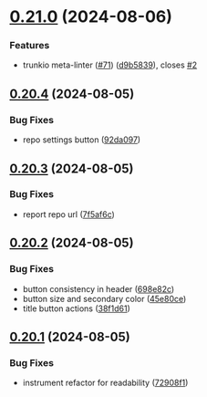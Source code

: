 # [0.21.0](https://github.com/EddieHubCommunity/HealthCheck/compare/v0.20.4...v0.21.0) (2024-08-06)


### Features

* trunkio meta-linter ([#71](https://github.com/EddieHubCommunity/HealthCheck/issues/71)) ([d9b5839](https://github.com/EddieHubCommunity/HealthCheck/commit/d9b5839a388237c3cbbb3c351d3423bb80f7922c)), closes [#2](https://github.com/EddieHubCommunity/HealthCheck/issues/2)



## [0.20.4](https://github.com/EddieHubCommunity/HealthCheck/compare/v0.20.3...v0.20.4) (2024-08-05)


### Bug Fixes

* repo settings button ([92da097](https://github.com/EddieHubCommunity/HealthCheck/commit/92da097c538b2940501ed6329a2f77f068d2e4a3))



## [0.20.3](https://github.com/EddieHubCommunity/HealthCheck/compare/v0.20.2...v0.20.3) (2024-08-05)


### Bug Fixes

* report repo url ([7f5af6c](https://github.com/EddieHubCommunity/HealthCheck/commit/7f5af6c331a9e15c2079d559ebd33b9d3be2ff87))



## [0.20.2](https://github.com/EddieHubCommunity/HealthCheck/compare/v0.20.1...v0.20.2) (2024-08-05)


### Bug Fixes

* button consistency in header ([698e82c](https://github.com/EddieHubCommunity/HealthCheck/commit/698e82ceafbbb6cbad0c85d41e5f83160e41b9ca))
* button size and secondary color ([45e80ce](https://github.com/EddieHubCommunity/HealthCheck/commit/45e80ce5310ecedc72db264212dd9b5c09ab5fe5))
* title button actions ([38f1d61](https://github.com/EddieHubCommunity/HealthCheck/commit/38f1d6143ca53a02f6c3a53cd675a6185a75641e))



## [0.20.1](https://github.com/EddieHubCommunity/HealthCheck/compare/v0.20.0...v0.20.1) (2024-08-05)


### Bug Fixes

* instrument refactor for readability ([72908f1](https://github.com/EddieHubCommunity/HealthCheck/commit/72908f13762af969dbba0817b65f227ba3c9c0d1))



